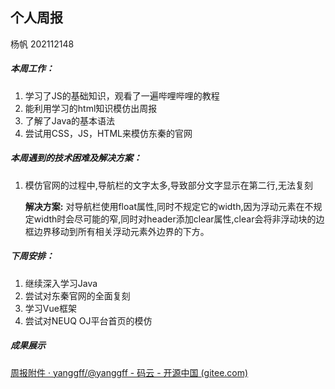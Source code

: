 ## 个人周报

杨帆 202112148

##### 本周工作：

1. 学习了JS的基础知识，观看了一遍哔哩哔哩的教程
2. 能利用学习的html知识模仿出周报
3. 了解了Java的基本语法
4. 尝试用CSS，JS，HTML来模仿东秦的官网

##### 本周遇到的技术困难及解决方案：

1. 模仿官网的过程中,导航栏的文字太多,导致部分文字显示在第二行,无法复刻

   **解决方案:** 对导航栏使用float属性,同时不规定它的width,因为浮动元素在不规定width时会尽可能的窄,同时对header添加clear属性,clear会将非浮动块的边框边界移动到所有相关浮动元素外边界的下方。

##### 下周安排：

1. 继续深入学习Java
2. 尝试对东秦官网的全面复刻
3. 学习Vue框架
4. 尝试对NEUQ OJ平台首页的模仿

##### 成果展示

[周报附件 · yanggff/@yanggff - 码云 - 开源中国 (gitee.com)](https://gitee.com/yanggff/yanggff/tree/master/周报附件)